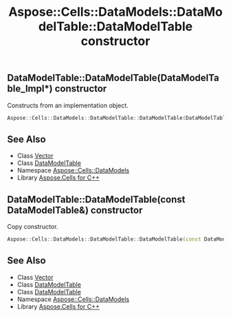 ﻿---
title: Aspose::Cells::DataModels::DataModelTable::DataModelTable constructor
linktitle: DataModelTable
second_title: Aspose.Cells for C++ API Reference
description: 'Aspose::Cells::DataModels::DataModelTable::DataModelTable constructor. Constructs from an implementation object in C++.'
type: docs
weight: 100
url: /cpp/aspose.cells.datamodels/datamodeltable/datamodeltable/
---
## DataModelTable::DataModelTable(DataModelTable_Impl*) constructor


Constructs from an implementation object.

```cpp
Aspose::Cells::DataModels::DataModelTable::DataModelTable(DataModelTable_Impl *impl)
```

## See Also

* Class [Vector](../../../aspose.cells/vector/)
* Class [DataModelTable](../)
* Namespace [Aspose::Cells::DataModels](../../)
* Library [Aspose.Cells for C++](../../../)
## DataModelTable::DataModelTable(const DataModelTable\&) constructor


Copy constructor.

```cpp
Aspose::Cells::DataModels::DataModelTable::DataModelTable(const DataModelTable &src)
```

## See Also

* Class [Vector](../../../aspose.cells/vector/)
* Class [DataModelTable](../)
* Class [DataModelTable](../)
* Namespace [Aspose::Cells::DataModels](../../)
* Library [Aspose.Cells for C++](../../../)
